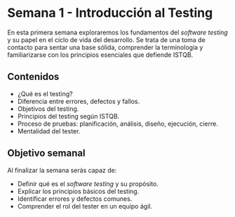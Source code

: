 # Semana 1 - Introducción al Testing

En esta primera semana exploraremos los fundamentos del *software testing* y su papel en el ciclo de vida del desarrollo. Se trata de una toma de contacto para sentar una base sólida, comprender la terminología y familiarizarse con los principios esenciales que defiende ISTQB.

## Contenidos

- ¿Qué es el testing?
- Diferencia entre errores, defectos y fallos.
- Objetivos del testing.
- Principios del testing según ISTQB.
- Proceso de pruebas: planificación, análisis, diseño, ejecución, cierre.
- Mentalidad del tester.

## Objetivo semanal

Al finalizar la semana serás capaz de:

- Definir qué es el *software testing* y su propósito.
- Explicar los principios básicos del testing.
- Identificar errores y defectos comunes.
- Comprender el rol del tester en un equipo ágil.
